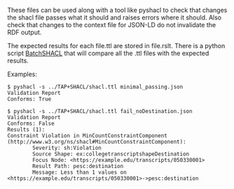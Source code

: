 These files can be used along with a tool like pyshacl to check that changes the shacl file passes what it should and raises errors where it should. Also check that changes to the context file for JSON-LD do not invalidate the RDF output.

The expected results for each file.ttl  are stored in file.rslt.  There is a python script [BatchSHACL](https://github.com/philbarker/BatchSHACL) that will compare all the .ttl files with the expected results.

Examples:
```
$ pyshacl -s ../TAP+SHACL/shacl.ttl minimal_passing.json 
Validation Report
Conforms: True
```

```
$ pyshacl -s ../TAP+SHACL/shacl.ttl fail_noDestination.json 
Validation Report
Conforms: False
Results (1):
Constraint Violation in MinCountConstraintComponent (http://www.w3.org/ns/shacl#MinCountConstraintComponent):
        Severity: sh:Violation
        Source Shape: ex:collegetranscriptshapeDestination
        Focus Node: <https://example.edu/transcripts/050330001>
        Result Path: pesc:destination
        Message: Less than 1 values on <https://example.edu/transcripts/050330001>->pesc:destination
```